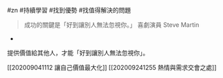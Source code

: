 #zn #持續學習 #找到優勢 #找值得解決的問題

>成功的關鍵是「好到讓別人無法忽視你。」
>喜劇演員 Steve Martin

-

提供價值給其他人，才能「好到讓別人無法忽視你」。

[[202009041112 讓自己價值最大化]]
[[202009241255 熱情與需求交會之處]]